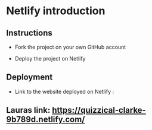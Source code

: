 # Netlify introduction



## Instructions

* Fork the project on your own GitHub account

* Deploy the project on Netlify

## Deployment

* Link to the website deployed on Netlify : 
## Lauras link: https://quizzical-clarke-9b789d.netlify.com/
